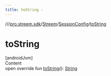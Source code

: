 ```yaml
---
title: toString -
---
```

//[<root>](../../../../index.md)/[pro.streem.sdk](../../index.md)/[Streem](../index.md)/[SessionConfig](index.md)/[toString](to-string.md)



# toString  
[androidJvm]  
Content  
open override fun [toString](to-string.md)(): [String](https://kotlinlang.org/api/latest/jvm/stdlib/kotlin/-string/index.html)  



